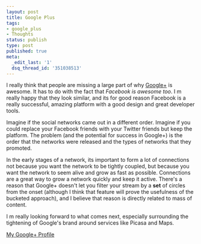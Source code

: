 ```yaml
---
layout: post
title: Google Plus
tags:
- google_plus
- Thoughts
status: publish
type: post
published: true
meta:
  _edit_last: '1'
  dsq_thread_id: '351038513'
---
```

I really think that people are missing a large part of why <a href="http://plus.google.com/">Google+</a> is awesome. It has to do with the fact that <em>Facebook is awesome too</em>. I m really happy that they look similar, and its for good reason   Facebook is a really successful, amazing platform with a good design and great developer tools.

Imagine if the social networks came out in a different order. Imagine if you could replace your Facebook friends with your Twitter friends but keep the platform. The problem (and the potential for success in Google+) is the order that the networks were released and the types of networks that they promoted.

In the early stages of a network, its important to form a lot of connections   not because you want the network to be tightly coupled, but because you want the network to seem alive and grow as fast as possible. Connections are a great way to grow a network quickly and keep it active. There's a reason that Google+ doesn't let you filter your stream by a <strong>set</strong> of circles from the onset (although I think that feature will prove the usefulness of the bucketed approach), and I believe that reason is directly related to mass of content.

I m really looking forward to what comes next, especially surrounding the tightening of Google's brand around services like Picasa and Maps.

<a href="http://goo.gl/FcB1N">My Google+ Profile</a>
